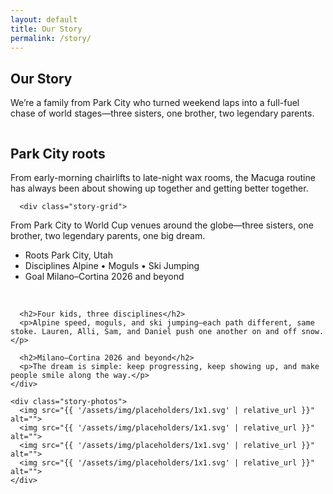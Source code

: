 ```yaml
---
layout: default
title: Our Story
permalink: /story/
---
```


<section class="container">
  <h1>Our Story</h1>
  <p class="lead">We’re a family from Park City who turned weekend laps into a full-fuel chase of world stages—three sisters, one brother, two legendary parents.</p>

  <figure class="hero-photo"><img src="{{ '/assets/img/placeholders/16x9.svg' | relative_url }}" alt=""></figure>

  <div class="story-grid">
    <div class="story-copy">
      <h2>Park City roots</h2>
      <p>From early-morning chairlifts to late-night wax rooms, the Macuga routine has always been about showing up together and getting better together.</p>

      <div class="story-grid">
  <div>
    <p class="lead">
      From Park City to World Cup venues around the globe—three sisters, one brother, two legendary parents, one big dream.
    </p>
    <ul class="listy">
      <li><span class="meta">Roots</span> Park City, Utah</li>
      <li><span class="meta">Disciplines</span> Alpine • Moguls • Ski Jumping</li>
      <li><span class="meta">Goal</span> Milano–Cortina 2026 and beyond</li>
    </ul>
  </div>
  <div class="story-photos">
    <img src="{{ '/assets/img/placeholders/story-1.jpg' | relative_url }}" alt="">
    <img src="{{ '/assets/img/placeholders/story-2.jpg' | relative_url }}" alt="">
    <img src="{{ '/assets/img/placeholders/story-3.jpg' | relative_url }}" alt="">
    <img src="{{ '/assets/img/placeholders/story-4.jpg' | relative_url }}" alt="">
    <img src="{{ '/assets/img/placeholders/story-5.jpg' | relative_url }}" alt="">
    <img src="{{ '/assets/img/placeholders/story-6.jpg' | relative_url }}" alt="">
  </div>
</div>


      <h2>Four kids, three disciplines</h2>
      <p>Alpine speed, moguls, and ski jumping—each path different, same stoke. Lauren, Alli, Sam, and Daniel push one another on and off snow.</p>

      <h2>Milano–Cortina 2026 and beyond</h2>
      <p>The dream is simple: keep progressing, keep showing up, and make people smile along the way.</p>
    </div>

    <div class="story-photos">
      <img src="{{ '/assets/img/placeholders/1x1.svg' | relative_url }}" alt="">
      <img src="{{ '/assets/img/placeholders/1x1.svg' | relative_url }}" alt="">
      <img src="{{ '/assets/img/placeholders/1x1.svg' | relative_url }}" alt="">
      <img src="{{ '/assets/img/placeholders/1x1.svg' | relative_url }}" alt="">
    </div>
  </div>
</section>
